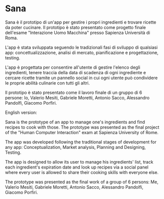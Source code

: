 # Sana
Sana è il prototipo di un'app per gestire i propri ingredienti e trovare ricette da poter cucinare. Il prototipo è stato presentato come progetto finale dell'esame "Interazione Uomo Macchina" presso Sapienza Università di Roma.

L'app è stata sviluppata seguendo le tradizionali fasi di sviluppo di qualsiasi app: concettualizzazione, analisi di mercato, pianificazione e progettazione, testing.

L'app è progettata per consentire all'utente di gestire l'elenco degli ingredienti, tenere traccia della data di scadenza di ogni ingrediente e cercare ricette tramite un pannello social in cui ogni utente può condividere le proprie abilità culinarie con tutti gli altri.

Il prototipo è stato presentato come il lavoro finale di un gruppo di 6 persone: Io, Valerio Mesiti, Gabriele Moretti, Antonio Sacco, Alessandro Pandolfi, Giacomo Porfiri.


English version:

Sana is the prototype of an app to manage one's ingredients and find recipes to cook with those. The prototype was presented as the final project of the "Human Computer Interaction" exam at Sapienza University of Rome.

The app was developed following the traditional stages of development for any app: Conceptualization, Market analysis, Planning and Designing, Testing.

The app is designed to allow its user to manage his ingredients' list, track each ingredient's expiration date and look up recipes via a social panel where every user is allowed to share their cooking skills with everyone else. 

The prototype was presented as the final work of a group of 6 persons: Me, Valerio Mesiti, Gabriele Moretti, Antonio Sacco, Alessandro Pandolfi, Giacomo Porfiri.
